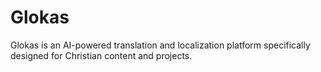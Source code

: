 # Glokas

Glokas is an AI-powered translation and localization platform specifically designed for Christian content and projects.
